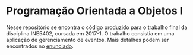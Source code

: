 # Programação Orientada a Objetos I

Nesse repositório se encontra o código produzido para o trabalho final da disciplina INE5402, cursada em 2017-1. O trabalho consistia em uma aplicação de gerenciamento de eventos. Mais detalhes podem ser encontrados no [enunciado](https://github.com/kundlatsch/UFSC/blob/master/INE5402/Enunciado.pdf).
